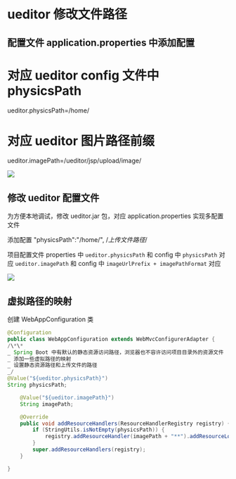 # ueditor 修改文件路径

## 配置文件 application.properties 中添加配置

# 对应 ueditor config 文件中 physicsPath

ueditor.physicsPath=/home/

# 对应 ueditor 图片路径前缀

ueditor.imagePath=/ueditor/jsp/upload/image/

![](../assets/images/ueditor1.png)

## 修改 ueditor 配置文件

为方便本地调试，修改 ueditor.jar 包，对应 application.properties 实现多配置文件

添加配置
"physicsPath":"/home/", /_上传文件路径_/

项目配置文件 properties 中
`ueditor.physicsPath` 和 config 中 `physicsPath` 对应
`ueditor.imagePath` 和 config 中 `imageUrlPrefix + imagePathFormat` 对应

![](../assets/images/ueditor1.png)

## 虚拟路径的映射

创建 WebAppConfiguration 类

```java
@Configuration
public class WebAppConfiguration extends WebMvcConfigurerAdapter {
/\*\*
_ Spring Boot 中有默认的静态资源访问路径，浏览器也不容许访问项目目录外的资源文件
_ 添加一些虚拟路径的映射
_ 设置静态资源路径和上传文件的路径
_/
@Value("${ueditor.physicsPath}")
String physicsPath;

    @Value("${ueditor.imagePath}")
    String imagePath;

    @Override
    public void addResourceHandlers(ResourceHandlerRegistry registry) {
        if (StringUtils.isNotEmpty(physicsPath)) {
            registry.addResourceHandler(imagePath + "**").addResourceLocations("file:" + physicsPath + imagePath);
        }
        super.addResourceHandlers(registry);
    }

}
```
